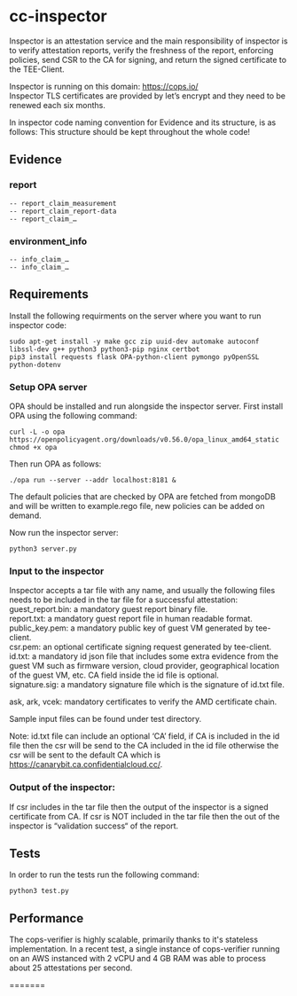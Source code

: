 # cc-inspector
Inspector is an attestation service and the main responsibility of inspector is to verify attestation reports, verify the freshness of the report, enforcing policies, send CSR to the CA for signing, and return the signed certificate to the TEE-Client.

Inspector is running on this domain: https://cops.io/ <br />
Inspector TLS certificates are provided by let’s encrypt and they need to be renewed each six months. 

In inspector code naming convention for Evidence and its structure, is as follows:
This structure should be kept throughout the whole code!
## Evidence

   ### report
    -- report_claim_measurement
    -- report_claim_report-data
    -- report_claim_…

   ### environment_info
    -- info_claim_…
    -- info_claim_…

## Requirements
Install the following requirments on the server where you want to run inspector code:
```
sudo apt-get install -y make gcc zip uuid-dev automake autoconf libssl-dev g++ python3 python3-pip nginx certbot
pip3 install requests flask OPA-python-client pymongo pyOpenSSL python-dotenv
```
### Setup OPA server
OPA should be installed and run alongside the inspector server. 
First install OPA using the following command: 
```
curl -L -o opa https://openpolicyagent.org/downloads/v0.56.0/opa_linux_amd64_static
chmod +x opa
```
Then run OPA as follows: 
```
./opa run --server --addr localhost:8181 &
```
The default policies that are checked by OPA are fetched from mongoDB and will be written to example.rego file, new policies can be added on demand. 

Now run the inspector server: 

```
python3 server.py
```

### Input to the inspector 

Inspector accepts a tar file with any name, and usually the following files needs to be included in the tar file for a successful attestation: <br />
guest_report.bin: a mandatory guest report binary file. <br />
report.txt: a mandatory guest report file in human readable format. <br />
public_key.pem: a mandatory public key of guest VM generated by tee-client. <br />
csr.pem: an optional certificate signing request generated by tee-client. <br />
id.txt: a mandatory id json file that includes some extra evidence from the guest VM such as firmware version, cloud provider, geographical location of the guest VM, etc. CA field inside the id file is optional. <br />
signature.sig: a mandatory signature file which is the signature of id.txt file. <br /> 

ask, ark, vcek: mandatory certificates to verify the AMD certificate chain. <br />

Sample input files can be found under test directory. 

Note: id.txt file can include an optional ‘CA’ field, if CA is included in the id file then the csr will be send to the CA included in the id file otherwise the csr will be sent to the default CA which is https://canarybit.ca.confidentialcloud.cc/. 

### Output of the inspector: 
If csr includes in the tar file then the output of the inspector is a signed certificate from CA.
If csr is NOT included in the tar file then the out of the inspector is “validation success“ of the report. 

## Tests
In order to run the tests run the following command: 

```
python3 test.py
```

## Performance
The cops-verifier is highly scalable, primarily thanks to it's stateless implementation.
In a recent test, a single instance of cops-verifier running on an AWS instanced with 2 vCPU and 4 GB RAM was able to process  about 25 attestations per second.

=======



